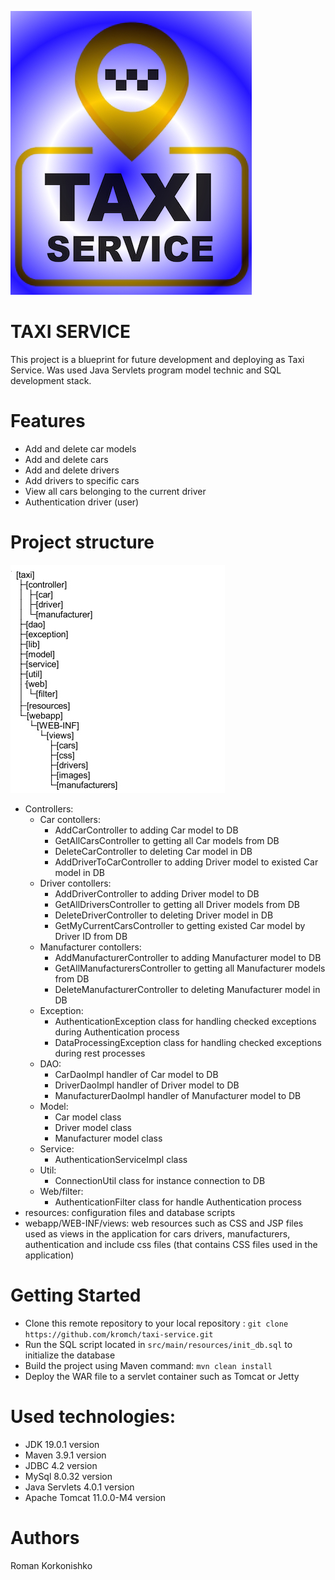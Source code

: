 ![alt text](https://raw.githubusercontent.com/kromch/taxi-service/master/taxi_service.jpg)

# TAXI SERVICE
This project is a blueprint for future development and deploying as Taxi Service. 
Was used Java Servlets program model technic and SQL development stack.

# Features
- Add and delete car models
- Add and delete cars 
- Add and delete drivers
- Add drivers to specific cars
- View all cars belonging to the current driver
- Authentication driver (user)

# Project structure
![alt text](https://raw.githubusercontent.com/kromch/taxi-service/master/struct.jpg)
- Controllers:
	- Car contollers: 
		- AddCarController to adding Car model to DB
		- GetAllCarsController to getting all Car models from DB
		- DeleteCarController to deleting Car model in DB
		- AddDriverToCarController to adding Driver model to existed Car model in DB
	- Driver contollers: 
		- AddDriverController to adding Driver model to DB
		- GetAllDriversController to getting all Driver models from DB
		- DeleteDriverController to deleting Driver model in DB
		- GetMyCurrentCarsController to getting existed Car model by Driver ID from DB
	- Manufacturer contollers: 
		- AddManufacturerController to adding Manufacturer model to DB
		- GetAllManufacturersController to getting all Manufacturer models from DB
		- DeleteManufacturerController to deleting Manufacturer model in DB
	- Exception:
		- AuthenticationException class for handling checked exceptions during Authentication process
		- DataProcessingException class for handling checked exceptions during rest processes
	- DAO:
		- CarDaoImpl handler of Car model to DB
		- DriverDaoImpl handler of Driver model to DB
		- ManufacturerDaoImpl handler of Manufacturer model to DB
	- Model:
		- Car model class
		- Driver model class 
		- Manufacturer model class
	- Service:
		- AuthenticationServiceImpl class 
	- Util:
		- ConnectionUtil class for instance connection to DB
	- Web/filter:
		- AuthenticationFilter class for handle Authentication process
- resources: configuration files and database scripts
- webapp/WEB-INF/views: web resources such as CSS and JSP files used as views in the application for cars
						drivers, manufacturers, authentication and include css files
						(that contains CSS files used in the application)

# Getting Started
- Clone this remote repository to your local repository : `git clone https://github.com/kromch/taxi-service.git`
- Run the SQL script located in `src/main/resources/init_db.sql` to initialize the database
- Build the project using Maven command: `mvn clean install`
- Deploy the WAR file to a servlet container such as Tomcat or Jetty

# Used technologies:
- JDK 19.0.1 version
- Maven 3.9.1 version
- JDBC 4.2 version
- MySql 8.0.32 version
- Java Servlets 4.0.1 version
- Apache Tomcat 11.0.0-M4 version

# Authors
Roman Korkonishko
